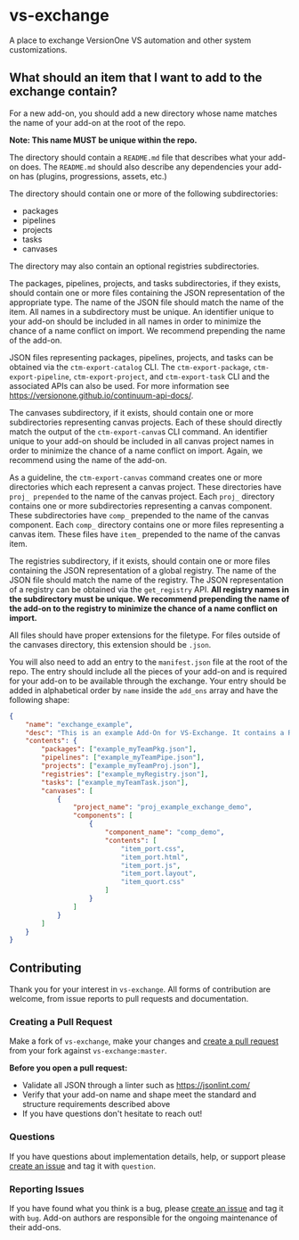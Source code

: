 # vs-exchange
A place to exchange VersionOne VS automation and other system customizations.

## What should an item that I want to add to the exchange contain?
For a new add-on, you should add a new directory whose name matches the name of your add-on at the root of the repo. 

**Note: This name MUST be unique within the repo.**

The directory should contain a `README.md` file that describes what your add-on does. The `README.md` should also describe any dependencies your add-on has (plugins, progressions, assets, etc.)

The directory should contain one or more of the following subdirectories:
  - packages
  - pipelines
  - projects
  - tasks
  - canvases

The directory may also contain an optional registries subdirectories.

The packages, pipelines, projects, and tasks subdirectories, if they exists, should contain one or more files containing the JSON representation of the appropriate type. The name of the JSON file should match the name of the item. All names in a subdirectory must be unique. An identifier unique to your add-on should be included in all names in order to minimize the chance of a name conflict on import. We recommend prepending the name of the add-on. 

JSON files representing packages, pipelines, projects, and tasks can be obtained via  the `ctm-export-catalog` CLI. The `ctm-export-package`, `ctm-export-pipeline`, `ctm-export-project`, and `ctm-export-task` CLI and the associated APIs can also be used. For more information see https://versionone.github.io/continuum-api-docs/.

The canvases subdirectory, if it exists, should contain one or more subdirectories representing canvas projects. Each of these should directly match the output of the `ctm-export-canva`s CLI command. An identifier unique to your add-on should be included in all canvas project names in order to minimize the chance of a name conflict on import. Again, we recommend using the name of the add-on. 

As a guideline, the `ctm-export-canvas` command creates one or more directories which each represent a canvas project. These directories have `proj_ prepended` to the name of the canvas project. Each `proj_` directory contains one or more subdirectories representing a canvas component. These subdirectories have `comp_` prepended to the name of the canvas component. Each `comp_` directory contains one or more files representing a canvas item. These files have `item_` prepended to the name of the canvas item.

The registries subdirectory, if it exists, should contain one or more files containing the JSON representation of a global registry. The name of the JSON file should match the name of the registry. The JSON representation of a registry can be obtained via the `get_registry` API. **All registry names in the subdirectory must be unique. We recommend prepending the name of the add-on to the registry to minimize the chance of a name conflict on import.**

All files should have proper extensions for the filetype. For files outside of the canvases directory, this extension should be `.json`.

You will also need to add an entry to the `manifest.json` file at the root of the repo. The entry should include all the pieces of your add-on and is required for your add-on to be available through the exchange. Your entry should be added in alphabetical order by `name` inside the `add_ons` array and have the following shape:
  
```json
{
    "name": "exchange_example",
    "desc": "This is an example Add-On for VS-Exchange. It contains a README.md file to provide a brief description of the Add-On, as well as a list of the project, a package, a pipeline, a task, a canvas, and a registry documents included in the Add-On. Please use this as a guideline for how to structure a new Add-On that you wish to submit to the exchange.",
    "contents": {
        "packages": ["example_myTeamPkg.json"],
        "pipelines": ["example_myTeamPipe.json"],
        "projects": ["example_myTeamProj.json"],
        "registries": ["example_myRegistry.json"],
        "tasks": ["example_myTeamTask.json"],
        "canvases": [
            {
                "project_name": "proj_example_exchange_demo",
                "components": [
                    {
                        "component_name": "comp_demo",
                        "contents": [
                            "item_port.css",
                            "item_port.html",
                            "item_port.js",
                            "item_port.layout",
                            "item_quort.css"
                        ]
                    }
                ]
            }
        ]
    }
}
```

## Contributing

Thank you for your interest in `vs-exchange`. All forms of contribution are welcome, from issue reports to pull requests and documentation.

### Creating a Pull Request
Make a fork of `vs-exchange`, make your changes and [create a pull request](https://github.com/versionone/vs-exchange/pulls) from your fork against `vs-exchange:master`.

**Before you open a pull request:**
- Validate all JSON through a linter such as https://jsonlint.com/
- Verify that your add-on name and shape meet the standard and structure requirements described above
- If you have questions don't hesitate to reach out!

### Questions
If you have questions about implementation details, help, or support please [create an issue](https://github.com/versionone/vs-exchange/issues) and tag it with `question`.

### Reporting Issues
If you have found what you think is a bug, please [create an issue](https://github.com/versionone/vs-exchange/issues) and tag it with `bug`. Add-on authors are responsible for the ongoing maintenance of their add-ons.
